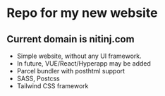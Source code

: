 # Repo for my new website

## Current domain is nitinj.com

- Simple website, without any UI framework.
- In future, VUE/React/Hyperapp may be added
- Parcel bundler with posthtml support
- SASS, Postcss
- Tailwind CSS framework
